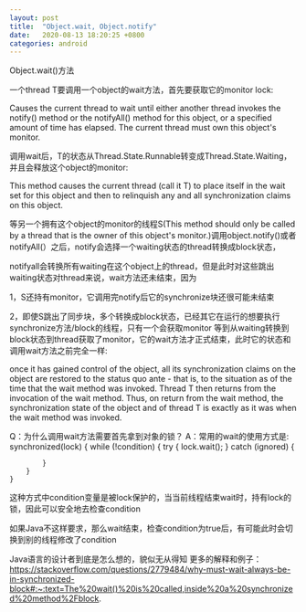 ```yaml
---
layout: post
title:  "Object.wait, Object.notify"
date:   2020-08-13 18:20:25 +0800
categories: android
---
```

Object.wait()方法

一个thread T要调用一个object的wait方法，首先要获取它的monitor lock:

Causes the current thread to wait until either another thread invokes the notify() method or the notifyAll() method for this object, or a specified amount of time has elapsed.
The current thread must own this object's monitor.

调用wait后，T的状态从Thread.State.Runnable转变成Thread.State.Waiting， 并且会释放这个object的monitor:

This method causes the current thread (call it T) to place itself in the wait set for this object and then to relinquish any and all synchronization claims on this object.

等另一个拥有这个object的monitor的线程S(This method should only be called by a thread that is the owner of this object's monitor.)调用object.notify()或者notifyAll(）之后，notify会选择一个waiting状态的thread转换成block状态，

notifyall会转换所有waiting在这个object上的thread，但是此时对这些跳出waiting状态对thread来说，wait方法还未结束，因为

1，S还持有monitor，它调用完notify后它的synchronize块还很可能未结束

2，即使S跳出了同步块，多个转换成block状态，已经其它在运行的想要执行synchronize方法/block的线程，只有一个会获取monitor
等到从waiting转换到block状态到thread获取了monitor，它的wait方法才正式结束，此时它的状态和调用wait方法之前完全一样:

once it has gained control of the object, all its synchronization claims on the object are restored to the status quo ante - that is, to the situation as of the time that the wait method was invoked. Thread T then returns from the invocation of the wait method. Thus, on return from the wait method, the synchronization state of the object and of thread T is exactly as it was when the wait method was invoked.


Q：为什么调用wait方法需要首先拿到对象的锁？
A：常用的wait的使用方式是:
    synchronized(lock) {
        while (!condition) {
            try {
                lock.wait();
            } catch (ignored) {

            }
        }
    }
    
这种方式中condition变量是被lock保护的，当当前线程结束wait时，持有lock的锁，因此可以安全地去检查condition

如果Java不这样要求，那么wait结束，检查condition为true后，有可能此时会切换到别的线程修改了condition

Java语言的设计者到底是怎么想的，貌似无从得知
更多的解释和例子：https://stackoverflow.com/questions/2779484/why-must-wait-always-be-in-synchronized-block#:~:text=The%20wait()%20is%20called,inside%20a%20synchronized%20method%2Fblock.